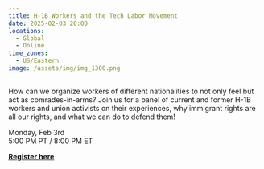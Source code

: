 ```yaml
---
title: H-1B Workers and the Tech Labor Movement
date: 2025-02-03 20:00
locations:
  - Global
  - Online
time_zones:
  - US/Eastern
image: /assets/img/img_1300.png
---
```

How can we organize workers of different nationalities to not only feel but act as comrades-in-arms? Join us for a panel of current and former H-1B workers and union activists on their experiences, why immigrant rights are all our rights, and what we can do to defend them!

Monday, Feb 3rd\
5:00 PM PT / 8:00 PM ET

**[Register here](bit.ly/twch1b)**
